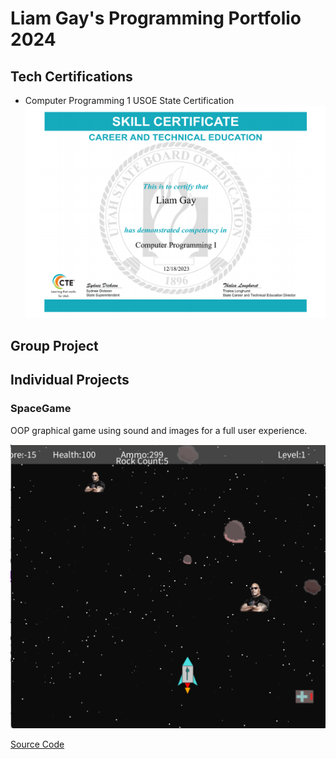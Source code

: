 # Liam Gay's Programming Portfolio 2024

## Tech Certifications
* Computer Programming 1 USOE State Certification
![USOECertification](https://github.com/LiamTGay/programmingportfolio/blob/main/images/ComputerProgrammingCert.png)

## Group Project

## Individual Projects

### SpaceGame
OOP graphical game using sound and images for a full user experience.

![GamePlay](https://github.com/LiamTGay/programmingportfolio/blob/main/images/SG1.png)

[Source Code](https://github.com/LiamTGay/programmingportfolio/blob/main/src/SpaceGame%205.zip)
